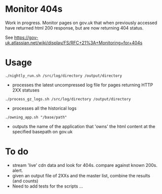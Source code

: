 # Monitor 404s

Work in progress. Monitor pages on gov.uk that when previously accessed have returned html 200 response, but are now returning 404 status.

See <https://gov-uk.atlassian.net/wiki/display/FS/RFC+21%3A+Monitoring+for+404s>


# Usage

`./nightly_run.sh /src/log/directory /output/directory`
* processes the latest uncompressed log file for pages returning HTTP 2XX statuses

`./process_gz_logs.sh /src/log/directory /output/directory`
* processes all the historical logs

`./owning_app.sh "/base/path"`
* outputs the name of the application that 'owns' the html content at the specified basepath on gov.uk


# To do

* stream 'live' cdn data and look for 404s. compare against known 200s. alert.
* given an output file of 2XXs and the master list, combine the results (and counts)
* Need to add tests for the scripts
...

